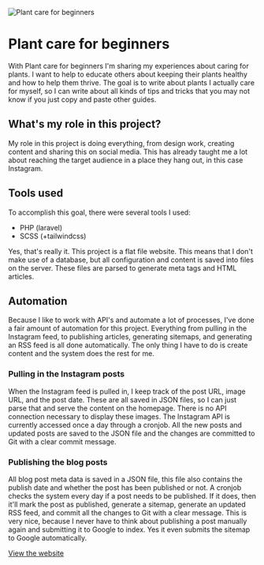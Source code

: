 ![Plant care for beginners](/images/work/plantcareforbeginners_1920x1080.jpg "Plant care for beginners homepage")

# Plant care for beginners

With Plant care for beginners I'm sharing my experiences about caring for plants. I want to help to 
educate others about keeping their plants healthy and how to help them thrive. The goal is to write 
about plants I actually care for myself, so I can write about all kinds of tips and tricks that you 
may not know if you just copy and paste other guides.

## What's my role in this project?
My role in this project is doing everything, from design work, creating content and sharing this on 
social media. This has already taught me a lot about reaching the target audience in a place they 
hang out, in this case Instagram. 

## Tools used
To accomplish this goal, there were several tools I used:
- PHP (laravel)
- SCSS (+tailwindcss)

Yes, that's really it. This project is a flat file website. This means that I don't make use of a 
database, but all configuration and content is saved into files on the server. These files are parsed 
to generate meta tags and HTML articles.

## Automation
Because I like to work with API's and automate a lot of processes, I've done a fair amount of automation 
for this project. Everything from pulling in the Instagram feed, to publishing articles, generating sitemaps, 
and generating an RSS feed is all done automatically. The only thing I have to do is create content and 
the system does the rest for me. 

### Pulling in the Instagram posts
When the Instagram feed is pulled in, I keep track of the post URL, image URL, and the post date. These are 
all saved in JSON files, so I can just parse that and serve the content on the homepage. There is no API 
connection necessary to display these images. The Instagram API is currently accessed once a day through a 
cronjob. All the new posts and updated posts are saved to the JSON file and the changes are committed to Git 
with a clear commit message.

### Publishing the blog posts
All blog post meta data is saved in a JSON file, this file also contains the publish date and whether the 
post has been published or not. A cronjob checks the system every day if a post needs to be published. 
If it does, then it'll mark the post as published, generate a sitemap, generate an updated RSS feed, 
and commit all the changes to Git with a clear message. This is very nice, because I never have to think 
about publishing a post manually again and submitting it to Google to index. Yes it even submits the sitemap 
to Google automatically.


<a href="https://plantcareforbeginners.com/" target="_blank" class="link link--underline">View the website</a>
